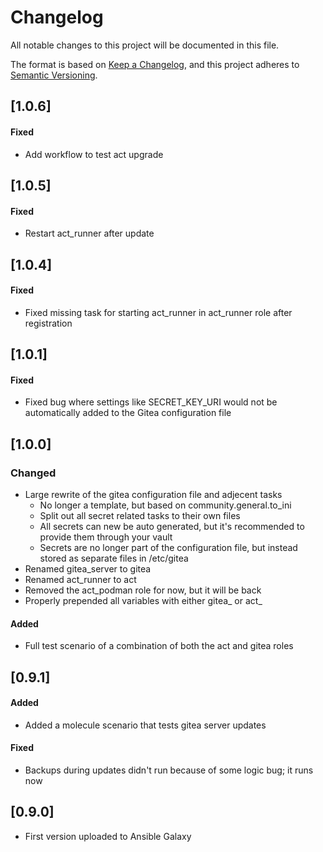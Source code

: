 # Changelog

All notable changes to this project will be documented in this file.

The format is based on [Keep a Changelog](https://keepachangelog.com/en/1.1.0/),
and this project adheres to [Semantic Versioning](https://semver.org/spec/v2.0.0.html).

## [1.0.6]
#### Fixed

- Add workflow to test act upgrade

## [1.0.5]
#### Fixed

- Restart act_runner after update

## [1.0.4]

#### Fixed

- Fixed missing task for starting act_runner in act_runner role after registration

## [1.0.1]

#### Fixed

- Fixed bug where settings like SECRET_KEY_URI would not be automatically added to the
  Gitea configuration file

## [1.0.0]

### Changed

- Large rewrite of the gitea configuration file and adjecent tasks
  - No longer a template, but based on community.general.to_ini
  - Split out all secret related tasks to their own files
  - All secrets can new be auto generated, but it's recommended to provide them through
    your vault
  - Secrets are no longer part of the configuration file, but instead stored as separate
    files in /etc/gitea
- Renamed gitea_server to gitea
- Renamed act_runner to act
- Removed the act_podman role for now, but it will be back
- Properly prepended all variables with either gitea_ or act_

#### Added

- Full test scenario of a combination of both the act and gitea roles

## [0.9.1]

#### Added

- Added a molecule scenario that tests gitea server updates

#### Fixed

- Backups during updates didn't run because of some logic bug; it runs now

## [0.9.0]

- First version uploaded to Ansible Galaxy
